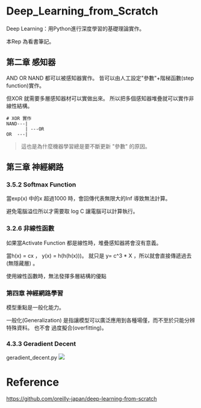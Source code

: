 # Deep_Learning_from_Scratch
Deep Learning：用Python進行深度學習的基礎理論實作。

本Rep 為看書筆記。

## 第二章 感知器
AND OR NAND 都可以被感知器實作。
皆可以由人工設定"參數"+階梯函數(step function)實作。

但XOR 就需要多層感知器材可以實做出來。
所以把多個感知器堆疊就可以實作非線性結構。

```
# XOR 實作
NAND---|
       | ---OR 
OR  ---|
```
> 這也是為什麼機器學習總是要不斷更新 "參數" 的原因。


## 第三章 神經網路
### 3.5.2 Softmax Function
當exp(x) 中的x 超過1000 時，會回傳代表無限大的Inf 導致無法計算。

避免電腦溢位所以才需要取 log C 讓電腦可以計算執行。

### 3.2.6 非線性函數

如果當Activate Function 都是線性時，堆疊感知器將會沒有意義。

當h(x) = cx ， y(x) = h(h(h(x)))。 就只是 y= c^3 * X ，所以就會直接傳遞過去(無隱藏層) 。

使用線性函數時，無法發揮多層結構的優點

### 第四章 神經網路學習
模型重點是一般化能力。

一般化(Generalization) 是指讓模型可以廣泛應用到各種場僅，而不至於只能分辨特殊資料。
也不會 過度擬合(overfitting)。

### 4.3.3  Geradient Decent
geradient_decent.py
![](https://i.imgur.com/CWZHyUt.png)


# Reference
https://github.com/oreilly-japan/deep-learning-from-scratch
